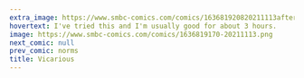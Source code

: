 ```yaml
---
extra_image: https://www.smbc-comics.com/comics/163681920820211113after.png
hovertext: I've tried this and I'm usually good for about 3 hours.
image: https://www.smbc-comics.com/comics/1636819170-20211113.png
next_comic: null
prev_comic: norms
title: Vicarious
---
```


